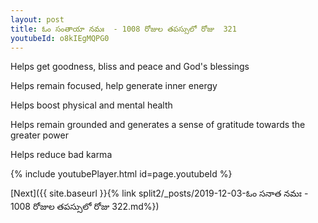 ```yaml
---
layout: post
title: ఓం సంతాయా నమః  - 1008 రోజుల తపస్సులో రోజు  321
youtubeId: o8kIEgMQPG0
---
```

 
 
Helps get goodness, bliss and peace and God's blessings
 
Helps remain focused, help generate inner energy 
 
Helps boost physical and mental health 
 
Helps remain grounded and generates a sense of gratitude towards the greater power 
 
Helps reduce bad karma
 
 
 
 


{% include youtubePlayer.html id=page.youtubeId %}
 
[Next]({{ site.baseurl }}{% link  split2/_posts/2019-12-03-ఓం సనాత నమః  - 1008 రోజుల తపస్సులో రోజు  322.md%})
 
